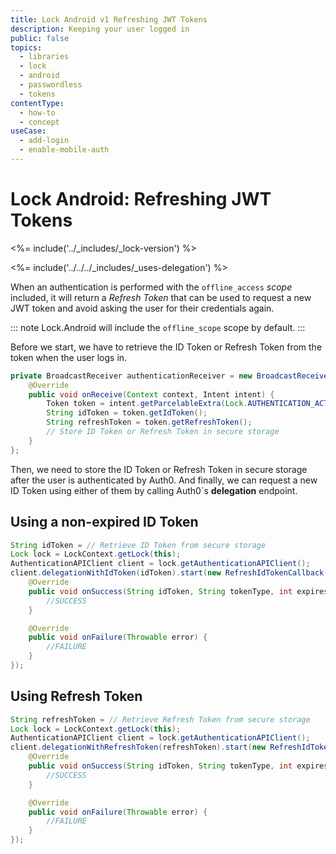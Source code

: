 ```yaml
---
title: Lock Android v1 Refreshing JWT Tokens
description: Keeping your user logged in
public: false
topics:
  - libraries
  - lock
  - android
  - passwordless
  - tokens
contentType:
  - how-to
  - concept
useCase:
  - add-login
  - enable-mobile-auth
---
```

# Lock Android: Refreshing JWT Tokens

<%= include('../_includes/_lock-version') %>

<%= include('../../../_includes/_uses-delegation') %>

When an authentication is performed with the `offline_access` <dfn data-key="scope">scope</dfn> included, it will return a <dfn data-key="refresh-token">Refresh Token</dfn> that can be used to request a new JWT token and avoid asking the user for their credentials again.

::: note
Lock.Android will include the `offline_scope` scope by default.
:::

Before we start, we have to retrieve the ID Token or Refresh Token from the token when the user logs in.

```java
private BroadcastReceiver authenticationReceiver = new BroadcastReceiver() {
    @Override
    public void onReceive(Context context, Intent intent) {
        Token token = intent.getParcelableExtra(Lock.AUTHENTICATION_ACTION_TOKEN_PARAMETER);
        String idToken = token.getIdToken();
        String refreshToken = token.getRefreshToken();
        // Store ID Token or Refresh Token in secure storage
    }
};
```

Then, we need to store the ID Token or Refresh Token in secure storage after the user is authenticated by Auth0. And finally, we can request a new ID Token using either of them by calling Auth0`s **delegation** endpoint.

## Using a non-expired ID Token

```java
String idToken = // Retrieve ID Token from secure storage
Lock lock = LockContext.getLock(this);
AuthenticationAPIClient client = lock.getAuthenticationAPIClient();
client.delegationWithIdToken(idToken).start(new RefreshIdTokenCallback() {
    @Override
    public void onSuccess(String idToken, String tokenType, int expiresIn) {
        //SUCCESS
    }

    @Override
    public void onFailure(Throwable error) {
        //FAILURE
    }
});
```

## Using Refresh Token

```java
String refreshToken = // Retrieve Refresh Token from secure storage
Lock lock = LockContext.getLock(this);
AuthenticationAPIClient client = lock.getAuthenticationAPIClient();
client.delegationWithRefreshToken(refreshToken).start(new RefreshIdTokenCallback() {
    @Override
    public void onSuccess(String idToken, String tokenType, int expiresIn) {
        //SUCCESS
    }

    @Override
    public void onFailure(Throwable error) {
        //FAILURE
    }
});
```
